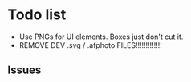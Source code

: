 # Todo list #

- Use PNGs for UI elements. Boxes just don't cut it.
- REMOVE DEV .svg / .afphoto FILES!!!!!!!!!!!!!

## Issues ##
